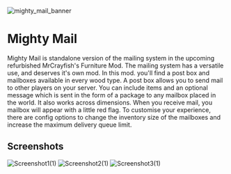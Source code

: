 ![mighty_mail_banner](https://github.com/MrCrayfish/MightyMail/assets/4958241/30184a85-3142-49dd-b5df-0880f6fb70d1)

# Mighty Mail

Mighty Mail is standalone version of the mailing system in the upcoming refurbished MrCrayfish's Furniture Mod. The mailing system has a versatile use, and deserves it's own mod. In this mod. you'll find a post box and mailboxes available in every wood type. A post box allows you to send mail to other players on your server. You can include items and an optional message which is sent in the form of a package to any mailbox placed in the world. It also works across dimensions. When you receive mail, you mailbox will appear with a little red flag. To customise your experience, there are config options to change the inventory size of the mailboxes and increase the maximum delivery queue limit.

## Screenshots
![Screenshot1(1)](https://github.com/MrCrayfish/MightyMail/assets/4958241/94570625-d676-4fa0-a10f-45c08ae7bb02)
![Screenshot2(1)](https://github.com/MrCrayfish/MightyMail/assets/4958241/e2d78020-577e-40bd-8f39-fea2a3b860f7)
![Screenshot3(1)](https://github.com/MrCrayfish/MightyMail/assets/4958241/31f3be26-75ab-4da3-9539-e50091ef89a7)

